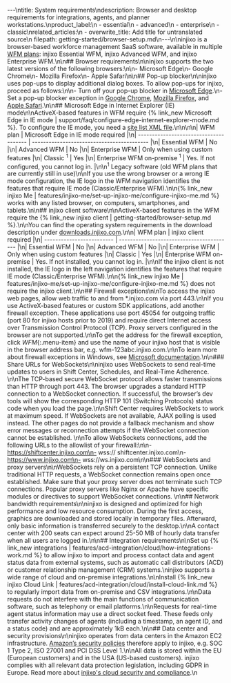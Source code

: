 ---\ntitle: System requirements\ndescription: Browser and desktop requirements for integrations, agents, and planner workstations.\nproduct_label:\n  - essential\n  - advanced\n  - enterprise\n  - classic\nrelated_articles:\n  - overwrite_title: Add title for untranslated source\n    filepath: getting-started/browser-setup.md\n---\n\ninjixo is a browser-based workforce management SaaS software, available in multiple [WFM plans](https://www.injixo.com/pricing): injixo Essential WFM, injixo Advanced WFM, and injixo Enterprise WFM.\n\n## Browser requirements\n\ninjixo supports the two latest versions of the following browsers:\n\n- Microsoft Edge\n- Google Chrome\n- Mozilla Firefox\n- Apple Safari\n\n## Pop-up blocker\n\ninjixo uses pop-ups to display additional dialog boxes. To allow pop-ups for injixo, proceed as follows:\n\n- Turn off your pop-up blocker in [Microsoft Edge](https://support.microsoft.com/en-us/microsoft-edge/block-pop-ups-in-microsoft-edge-1d8ba4f8-f385-9a0b-e944-aa47339b6bb5).\n- Set a pop-up blocker exception in [Google Chrome](https://support.google.com/chrome/answer/95472?hl=en&co=GENIE.Platform%3DDesktop#zippy=%2Callow-pop-ups-and-redirects-from-a-site), [Mozilla Firefox](https://support.mozilla.org/en-US/kb/pop-blocker-settings-exceptions-troubleshooting), and [Apple Safari](https://support.apple.com/guide/safari/block-pop-ups-sfri40696/mac).\n\n## Microsoft Edge in Internet Explorer (IE) mode\n\nActiveX-based features in WFM require {% link_new Microsoft Edge in IE mode | support/faq/configure-edge-internet-explorer-mode.md %}. To configure the IE mode, you need a [site list XML file](https://learn.microsoft.com/en-us/deployedge/edge-ie-mode-local-site-list).\n\n<style>\ntable {\n  width: 100%;\n}\ntable th:first-of-type {\n    width: 30%;\n}\ntable th:nth-of-type(2) {\n    width: 70%;\n}\n</style>\n\n| WFM plan                               | Microsoft Edge in IE mode required         |\n| -------------------------------------- | ------------------------------------------ |\n| Essential WFM                          | No                                         |\n| Advanced WFM                           | No                                         |\n| Enterprise WFM                         | Only when using custom features            |\n| Classic <sup>1</sup>                   | Yes                                        |\n| Enterprise WFM on-premise <sup>1</sup> | Yes. If not configured, you cannot log in. |\n\n<sup>1</sup> Legacy software (old WFM plans that are currently still in use)\n\nIf you use the wrong browser or a wrong IE mode configuration, the IE logo in the WFM navigation identifies the features that require IE mode (Classic/Enterprise WFM).\n\n{% link_new injixo Me | features/injixo-me/set-up-injixo-me/configure-injixo-me.md %} works with any listed browser, on computers, smartphones, and tablets.\n\n## injixo client software\n\nActiveX-based features in the WFM require the {% link_new injixo client | getting-started/browser-setup.md %}.\n\nYou can find the operating system requirements in the download description under [downloads.injixo.com](https://downloads.injixo.com).\n\n| WFM plan                  | injixo client required                    |\n| ------------------------- | ----------------------------------------- |\n| Essential WFM             | No                                        |\n| Advanced WFM              | No                                        |\n| Enterprise WFM            | Only when using custom features           |\n| Classic                   | Yes                                       |\n| Enterprise WFM on-premise | Yes. If not installed, you cannot log in. |\n\nIf the injixo client is not installed, the IE logo in the left navigation identifies the features that require IE mode (Classic/Enterprise WFM).\n\n{% link_new injixo Me | features/injixo-me/set-up-injixo-me/configure-injixo-me.md %} does not require the injixo client.\n\n## Firewall exceptions\n\nTo access the injixo web pages, allow web traffic to and from \*.injixo.com via port 443.\n\nIf you use ActiveX-based features or custom SDK applications, add another firewall exception. These applications use port 45054 for outgoing traffic (port 80 for injixo hosts prior to 2019) and require direct Internet access over Transmission Control Protocol (TCP). Proxy servers configured in the browser are not supported.\n\nTo get the address for the firewall exception, click _WFM_{:.menu-item} and use the name of your injixo host that is visible in the browser address bar, e.g. wfm-123abc.injixo.com.\n\nTo learn more about firewall exceptions in Windows, see [Microsoft documentation](https://support.microsoft.com/en-us/windows/add-an-exclusion-to-windows-security-811816c0-4dfd-af4a-47e4-c301afe13b26#:~:text=Go%20to%20Start%20%3E%20Settings%20%3E%20Update,%2C%20file%20types%2C%20or%20process).\n\n### Share URLs for WebSockets\n\ninjixo uses WebSockets to send real-time updates to users in Shift Center, Schedules, and Real-Time Adherence. \n\nThe TCP-based secure WebSocket protocol allows faster transmissions than HTTP through port&nbsp;443. The browser upgrades a standard HTTP connection to a WebSocket connection. If successful, the browser’s dev tools will show the corresponding HTTP 101 (Switching Protocols) status code when you load the page.\n\nShift Center requires WebSockets to work at maximum speed. If WebSockets are not available, AJAX polling is used instead. The other pages do not provide a fallback mechanism and show error messages or reconnection attempts if the WebSocket connection cannot be established. \n\nTo allow WebSockets connections, add the following URLs to the allowlist of your firewall:\n\n- https://shiftcenter.injixo.com\n- wss:// shiftcenter.injixo.com\n- https://www.injixo.com\n- wss://ws.injixo.com\n\n### WebSockets and proxy servers\n\nWebSockets rely on a persistent TCP connection. Unlike traditional HTTP requests, a WebSocket connection remains open once established. Make sure that your proxy server does not terminate such TCP connections. Popular proxy servers like Nginx or Apache have specific modules or directives to support WebSocket connections. \n\n## Network bandwidth requirements\n\ninjixo is designed and optimized for high performance and low resource consumption. During the first access, graphics are downloaded and stored locally in temporary files. Afterward, only basic information is transferred securely to the desktop.\n\nA contact center with 200 seats can expect around 25-50 MB of hourly data transfer when all users are logged in.\n\n## Integration requirements\n\nSet up {% link_new integrations | features/acd-integration/cloud/how-integrations-work.md %} to allow injixo to import and process contact data and agent status data from external systems, such as automatic call distributors (ACD) or customer relationship management (CRM) systems.\ninjixo supports a wide range of cloud and on-premise integrations.\n\nInstall {% link_new injixo Cloud Link | features/acd-integration/cloud/install-cloud-link.md %} to regularly import data from on-premise and CSV integrations.\n\nData requests do not interfere with the main functions of communication software, such as telephony or email platforms.\n\nRequests for real-time agent status information may use a direct socket feed. These feeds only transfer activity changes of agents (including a timestamp, an agent ID, and a status code) and are approximately 1kB each.\n\n## Data center and security provisions\n\ninjixo operates from data centers in the Amazon EC2 infrastructure. [Amazon’s security policies](https://aws.amazon.com/security/) therefore apply to injixo, e.g. SOC 1 Type 2, ISO 27001 and PCI DSS Level 1.\n\nAll data is stored within the EU (European customers) and in the USA (US-based customers). injixo complies with all relevant data protection legislation, including GDPR in Europe. Read more about [injixo's cloud security and compliance](https://www.injixo.com/uk/security/).\n
